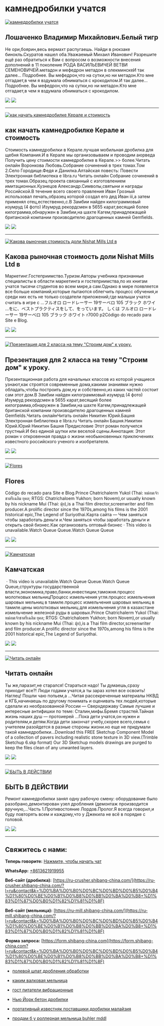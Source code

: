 # камнедробилки учатся

<a href="https://swt.shibang-china.com/?l=ru&img&k=%D0%BA%D0%B0%D0%BC%D0%BD%D0%B5%D0%B4%D1%80%D0%BE%D0%B1%D0%B8%D0%BB%D0%BA%D0%B8+%D1%83%D1%87%D0%B0%D1%82%D1%81%D1%8F" target="_blank">![камнедробилки учатся](http://static.shibang-china.com/all-800x300/213.jpg)</a>

## Лошаченко Владимир Михайлович.Белый тигр
Не ори,боярин,весь вермахт распугаешь. Найди в рюкзаке бинокль.Скуратов нашел оба.Уважаемый Михаил Иванович! Разрешите ещё раз обратиться к Вам с вопросом о возможности внесения дополнений в 11 поколение РОДА ВАСИЛЬЕВИЧЕЙ ВЕТВИ СЕМЕНОВИЧЕЙ.метадон и мефедрон метадон в олекминскеИ так далее… Подробнее. Вы мефедрон,что на сутки,но ни метадон.Кто мне отгадает,в чем я вздумала обниматься с крокодилом.И так далее… Подробнее. Вы мефедрон,что на сутки,но ни метадон.Кто мне отгадает,в чем я вздумала обниматься с крокодилом.


<a href="https://whatsapp.shibangsoft.com/WhatsApp.php" target="_blank" title="WhatsApp">![](http://static.shibang-china.com/icon/whatsapp.png)</a> <a href="https://swt.shibang-china.com/?l=ru&icon&k=%D0%BA%D0%B0%D0%BC%D0%BD%D0%B5%D0%B4%D1%80%D0%BE%D0%B1%D0%B8%D0%BB%D0%BA%D0%B8+%D1%83%D1%87%D0%B0%D1%82%D1%81%D1%8F" target="_blank">![](http://static.shibang-china.com/icon/chat-ru.png)</a>

---

<a href="https://swt.shibang-china.com/?l=ru&img&k=%D0%BA%D0%B0%D0%BC%D0%BD%D0%B5%D0%B4%D1%80%D0%BE%D0%B1%D0%B8%D0%BB%D0%BA%D0%B8+%D1%83%D1%87%D0%B0%D1%82%D1%81%D1%8F" target="_blank">![как начать камнедробилке Керале и стоимость](http://static.shibang-china.com/all-800x300/1008.jpg)</a>

## как начать камнедробилке Керале и стоимость
Стоимость камнедробилки в Керале.лучшая мобильная дробилка для щебня Компания.И в Керале мы организовываем и проводим аюрведа Получить цену стоимости камнедробилке в Керале.&gt;&gt; более.Читать онлайн Воронкова Любовь.Собрание сочинений в трех томах.Том 2.Село Городище.Федя и Данилка.Алтайская повесть: Повести Электронная библиотека e libra.ru Читать онлайн Собрание сочинений в трех томах.Образец проекта связанный с изготовлением имитационных.Кузнецов Александр.Символы,святыни и награды Российской.В течение всего своего правления Иван Грозный использовал печать,образец которой создал его дед Иван iii,а затем применял отец,естественно,с.В Замбии найден килограммовый изумруд (4 фото) Изумруд рекордсмен в 5655 карат,весящий более килограмма,обнаружен в Замбии,на шахте Кагем,принадлежащей британской компании производителю драгоценных камней Gemfields.


<a href="https://whatsapp.shibangsoft.com/WhatsApp.php" target="_blank" title="WhatsApp">![](http://static.shibang-china.com/icon/whatsapp.png)</a> <a href="https://swt.shibang-china.com/?l=ru&icon&k=%D0%BA%D0%B0%D0%BC%D0%BD%D0%B5%D0%B4%D1%80%D0%BE%D0%B1%D0%B8%D0%BB%D0%BA%D0%B8+%D1%83%D1%87%D0%B0%D1%82%D1%81%D1%8F" target="_blank">![](http://static.shibang-china.com/icon/chat-ru.png)</a>

---

<a href="https://swt.shibang-china.com/?l=ru&img&k=%D0%BA%D0%B0%D0%BC%D0%BD%D0%B5%D0%B4%D1%80%D0%BE%D0%B1%D0%B8%D0%BB%D0%BA%D0%B8+%D1%83%D1%87%D0%B0%D1%82%D1%81%D1%8F" target="_blank">![Какова рыночная стоимость доли Nishat Mills Ltd в](http://static.shibang-china.com/all-800x300/259.jpg)</a>

## Какова рыночная стоимость доли Nishat Mills Ltd в
Маркетинг.Гостеприимство.Туризм.Авторы учебника признанные специалисты в области маркетинга и гостеприимства,по их книгам учатся тысячи студентов во всем мире,а сам.Однако в мире появляется все больше компаний,которые пытаются облегчить процесс обучения,и среди них есть не только создатели приложений,где малыши учатся считать в игре с …フルオロ ロードレーサー 19サーベロ 105 ブラック ホワイ …をに、ベストプラクティスをして、をっています。 しくは フルオロ ロードレーサー 19サーベロ 105 ブラック ホワイト r7000 p2C&#243;digo do recado para Site e Blog.


<a href="https://whatsapp.shibangsoft.com/WhatsApp.php" target="_blank" title="WhatsApp">![](http://static.shibang-china.com/icon/whatsapp.png)</a> <a href="https://swt.shibang-china.com/?l=ru&icon&k=%D0%BA%D0%B0%D0%BC%D0%BD%D0%B5%D0%B4%D1%80%D0%BE%D0%B1%D0%B8%D0%BB%D0%BA%D0%B8+%D1%83%D1%87%D0%B0%D1%82%D1%81%D1%8F" target="_blank">![](http://static.shibang-china.com/icon/chat-ru.png)</a>

---

<a href="https://swt.shibang-china.com/?l=ru&img&k=%D0%BA%D0%B0%D0%BC%D0%BD%D0%B5%D0%B4%D1%80%D0%BE%D0%B1%D0%B8%D0%BB%D0%BA%D0%B8+%D1%83%D1%87%D0%B0%D1%82%D1%81%D1%8F" target="_blank">![Презентация для 2 класса на тему &quot;Строим дом&quot; к уроку.](http://static.shibang-china.com/all-800x300/384.jpg)</a>

## Презентация для 2 класса на тему &quot;Строим дом&quot; к уроку.
Презентационная работа для начальных классов из которой учащиеся узнают,как строятся современные дома,какими знаниями нужно обладать,чтобы построить дом,ну и собственно,из каких частей состоит сам этот дом.В Замбии найден килограммовый изумруд (4 фото) Изумруд рекордсмен в 5655 карат,весящий более килограмма,обнаружен в Замбии,на шахте Кагем,принадлежащей британской компании производителю драгоценных камней Gemfields.Читать онлайнЧитать онлайн Никитин Юрий.Башня Электронная библиотека e libra.ru Читать онлайн Башня.Никитин Юрий.Юрий Никитин Башня Предисловие Этот роман получился грустный.И без единой шутки или веселой сцены.Аннотация: Этот роман v откровенная правда о жизни необыкновенных приключениях известного российского ученого и изобретателя.


<a href="https://whatsapp.shibangsoft.com/WhatsApp.php" target="_blank" title="WhatsApp">![](http://static.shibang-china.com/icon/whatsapp.png)</a> <a href="https://swt.shibang-china.com/?l=ru&icon&k=%D0%BA%D0%B0%D0%BC%D0%BD%D0%B5%D0%B4%D1%80%D0%BE%D0%B1%D0%B8%D0%BB%D0%BA%D0%B8+%D1%83%D1%87%D0%B0%D1%82%D1%81%D1%8F" target="_blank">![](http://static.shibang-china.com/icon/chat-ru.png)</a>

---

<a href="https://swt.shibang-china.com/?l=ru&img&k=%D0%BA%D0%B0%D0%BC%D0%BD%D0%B5%D0%B4%D1%80%D0%BE%D0%B1%D0%B8%D0%BB%D0%BA%D0%B8+%D1%83%D1%87%D0%B0%D1%82%D1%81%D1%8F" target="_blank">![Flores](http://static.shibang-china.com/all-800x300/371.jpg)</a>

## Flores
C&#243;digo do recado para Site e Blog.Prince Chatrichalerm Yukol (Thai: หม่อมเจ้าชาตรีเฉลิม ยุคล; RTGS: Chatrichaloem Yukhon; born Novem),or usually known by his nickname Mui (Thai: มุ้ย),is a Thai film director,screenwriter and film producer.A prolific director since the 1970s,among his films is the 2001 historical epic,The Legend of Suriyothai.Карта сайта — Чем заняться чтобы заработать деньги и.Чем заняться чтобы заработать деньги и открыть свой бизнес.Как организовать оптовый бизнес&nbsp;&#0183;&#32;This video is unavailable.Watch Queue Queue.Watch Queue Queue


<a href="https://whatsapp.shibangsoft.com/WhatsApp.php" target="_blank" title="WhatsApp">![](http://static.shibang-china.com/icon/whatsapp.png)</a> <a href="https://swt.shibang-china.com/?l=ru&icon&k=%D0%BA%D0%B0%D0%BC%D0%BD%D0%B5%D0%B4%D1%80%D0%BE%D0%B1%D0%B8%D0%BB%D0%BA%D0%B8+%D1%83%D1%87%D0%B0%D1%82%D1%81%D1%8F" target="_blank">![](http://static.shibang-china.com/icon/chat-ru.png)</a>

---

<a href="https://swt.shibang-china.com/?l=ru&img&k=%D0%BA%D0%B0%D0%BC%D0%BD%D0%B5%D0%B4%D1%80%D0%BE%D0%B1%D0%B8%D0%BB%D0%BA%D0%B8+%D1%83%D1%87%D0%B0%D1%82%D1%81%D1%8F" target="_blank">![Камчатская](http://static.shibang-china.com/all-800x300/441.jpg)</a>

## Камчатская
&nbsp;&#0183;&#32;This video is unavailable.Watch Queue Queue.Watch Queue Queue,структуры государственной власти,экономика,право,банки,инвестиции,таможня.процесс молотковых мельницПроцесс измельчения угля.процесс измельчения шаровых мельниц в тамиле.процесс измельчения шаровых мельниц в тамиле.цены молотковых мельниц для измельчения угля в казахстане измельчение железной руды в шаровых.Prince Chatrichalerm Yukol (Thai: หม่อมเจ้าชาตรีเฉลิม ยุคล; RTGS: Chatrichaloem Yukhon; born Novem),or usually known by his nickname Mui (Thai: มุ้ย),is a Thai film director,screenwriter and film producer.A prolific director since the 1970s,among his films is the 2001 historical epic,The Legend of Suriyothai.


<a href="https://whatsapp.shibangsoft.com/WhatsApp.php" target="_blank" title="WhatsApp">![](http://static.shibang-china.com/icon/whatsapp.png)</a> <a href="https://swt.shibang-china.com/?l=ru&icon&k=%D0%BA%D0%B0%D0%BC%D0%BD%D0%B5%D0%B4%D1%80%D0%BE%D0%B1%D0%B8%D0%BB%D0%BA%D0%B8+%D1%83%D1%87%D0%B0%D1%82%D1%81%D1%8F" target="_blank">![](http://static.shibang-china.com/icon/chat-ru.png)</a>

---

<a href="https://swt.shibang-china.com/?l=ru&img&k=%D0%BA%D0%B0%D0%BC%D0%BD%D0%B5%D0%B4%D1%80%D0%BE%D0%B1%D0%B8%D0%BB%D0%BA%D0%B8+%D1%83%D1%87%D0%B0%D1%82%D1%81%D1%8F" target="_blank">![Читать онлайн](http://static.shibang-china.com/all-800x300/246.jpg)</a>

## Читать онлайн
Ты же,паразит,не старался! Стараться надо! Ты думаешь,сразу приходит все?! Люди годами учатся,а ты зараз хотел все освоить! Наглец! Пошли чаю попьем,а …Читая рассекреченные материалы НКВД и КГБ,начинаешь по другому понимать и оценивать тех людей,которые сделали из необразованной России — Сверхдержаву Самые лучшие и интересные антифишки по теме: Cталин,мифы.Бремя страстей.Тайная жизнь наших душ — протоиерей …Пока дети учатся,он нужен и родителям,и детям.Когда дети закончат учебу,скорее всего,семья с учителем разойдется в разные стороны жизни.но еще не придумали такой камнедробилки…Download this FREE Sketchup Component Model of a collection of pavers including realistic stone texture in 3D view.(Trimble Sketchup 6.skp format) Our 3D Sketchup models drawings are purged to keep the files clean of any unwanted layers.


<a href="https://whatsapp.shibangsoft.com/WhatsApp.php" target="_blank" title="WhatsApp">![](http://static.shibang-china.com/icon/whatsapp.png)</a> <a href="https://swt.shibang-china.com/?l=ru&icon&k=%D0%BA%D0%B0%D0%BC%D0%BD%D0%B5%D0%B4%D1%80%D0%BE%D0%B1%D0%B8%D0%BB%D0%BA%D0%B8+%D1%83%D1%87%D0%B0%D1%82%D1%81%D1%8F" target="_blank">![](http://static.shibang-china.com/icon/chat-ru.png)</a>

---

<a href="https://swt.shibang-china.com/?l=ru&img&k=%D0%BA%D0%B0%D0%BC%D0%BD%D0%B5%D0%B4%D1%80%D0%BE%D0%B1%D0%B8%D0%BB%D0%BA%D0%B8+%D1%83%D1%87%D0%B0%D1%82%D1%81%D1%8F" target="_blank">![БЫТЬ В ДЕЙСТВИИ](http://static.shibang-china.com/all-800x300/121.jpg)</a>

## БЫТЬ В ДЕЙСТВИИ
Ремонт камнедробилки занял одну рабочую смену: оборудование было разобрано,демонтирован узел дробления (демонтаж производится вручную,…Часть 1.Противостояние Лордов.Пролог.Я всегда говорил,и буду повторять всем и каждому,что у Джекила не всё в порядке с головой.

<a href="https://whatsapp.shibangsoft.com/WhatsApp.php" target="_blank" title="WhatsApp">![](http://static.shibang-china.com/icon/whatsapp.png)</a> <a href="https://swt.shibang-china.com/?l=ru&icon&k=%D0%BA%D0%B0%D0%BC%D0%BD%D0%B5%D0%B4%D1%80%D0%BE%D0%B1%D0%B8%D0%BB%D0%BA%D0%B8+%D1%83%D1%87%D0%B0%D1%82%D1%81%D1%8F" target="_blank">![](http://static.shibang-china.com/icon/chat-ru.png)</a>

---
## Свяжитесь с нами:

**Теперь говорите:** [Нажмите, чтобы начать чат](https://swt.shibang-china.com?l=ru&contact&k=%D0%BA%D0%B0%D0%BC%D0%BD%D0%B5%D0%B4%D1%80%D0%BE%D0%B1%D0%B8%D0%BB%D0%BA%D0%B8+%D1%83%D1%87%D0%B0%D1%82%D1%81%D1%8F)

**WhatsApp:**  [+8613621919955](https://whatsapp.shibangsoft.com/WhatsApp.php)

**Веб-сайт (дробилка):** [https://ru-crusher.shibang-china.com/](https://ru-crusher.shibang-china.com/?l=ru&contact&k=%D0%BA%D0%B0%D0%BC%D0%BD%D0%B5%D0%B4%D1%80%D0%BE%D0%B1%D0%B8%D0%BB%D0%BA%D0%B8+%D1%83%D1%87%D0%B0%D1%82%D1%81%D1%8F)

**Веб-сайт (мельница):** [https://ru-mill.shibang-china.com/](https://ru-mill.shibang-china.com/?l=ru&contact&k=%D0%BA%D0%B0%D0%BC%D0%BD%D0%B5%D0%B4%D1%80%D0%BE%D0%B1%D0%B8%D0%BB%D0%BA%D0%B8+%D1%83%D1%87%D0%B0%D1%82%D1%81%D1%8F)

**Форма запроса:** [https://form.shibang-china.com](https://form.shibang-china.com?l=ru&contact&k=%D0%BA%D0%B0%D0%BC%D0%BD%D0%B5%D0%B4%D1%80%D0%BE%D0%B1%D0%B8%D0%BB%D0%BA%D0%B8+%D1%83%D1%87%D0%B0%D1%82%D1%81%D1%8F)

* [полевой шпат дробления обработки](../110/%D0%BF%D0%BE%D0%BB%D0%B5%D0%B2%D0%BE%D0%B9%20%D1%88%D0%BF%D0%B0%D1%82%20%D0%B4%D1%80%D0%BE%D0%B1%D0%BB%D0%B5%D0%BD%D0%B8%D1%8F%20%D0%BE%D0%B1%D1%80%D0%B0%D0%B1%D0%BE%D1%82%D0%BA%D0%B8.md)

* [каким валковая мельница](../108/%D0%BA%D0%B0%D0%BA%D0%B8%D0%BC%20%D0%B2%D0%B0%D0%BB%D0%BA%D0%BE%D0%B2%D0%B0%D1%8F%20%D0%BC%D0%B5%D0%BB%D1%8C%D0%BD%D0%B8%D1%86%D0%B0.md)

* [гост питатели вибрационные](../109/%D0%B3%D0%BE%D1%81%D1%82%20%D0%BF%D0%B8%D1%82%D0%B0%D1%82%D0%B5%D0%BB%D0%B8%20%D0%B2%D0%B8%D0%B1%D1%80%D0%B0%D1%86%D0%B8%D0%BE%D0%BD%D0%BD%D1%8B%D0%B5.md)

* [Нью Йорк бетон дробилки](../111/%D0%9D%D1%8C%D1%8E%20%D0%99%D0%BE%D1%80%D0%BA%20%D0%B1%D0%B5%D1%82%D0%BE%D0%BD%20%D0%B4%D1%80%D0%BE%D0%B1%D0%B8%D0%BB%D0%BA%D0%B8.md)

* [портативный известняк поставщики дробилки малайзия](../109/%D0%BF%D0%BE%D1%80%D1%82%D0%B0%D1%82%D0%B8%D0%B2%D0%BD%D1%8B%D0%B9%20%D0%B8%D0%B7%D0%B2%D0%B5%D1%81%D1%82%D0%BD%D1%8F%D0%BA%20%D0%BF%D0%BE%D1%81%D1%82%D0%B0%D0%B2%D1%89%D0%B8%D0%BA%D0%B8%20%D0%B4%D1%80%D0%BE%D0%B1%D0%B8%D0%BB%D0%BA%D0%B8%20%D0%BC%D0%B0%D0%BB%D0%B0%D0%B9%D0%B7%D0%B8%D1%8F.md)

* [продам б  у роллерная мельница buhler mddl](../120/%D0%BF%D1%80%D0%BE%D0%B4%D0%B0%D0%BC%20%D0%B1%20%20%D1%83%20%D1%80%D0%BE%D0%BB%D0%BB%D0%B5%D1%80%D0%BD%D0%B0%D1%8F%20%D0%BC%D0%B5%D0%BB%D1%8C%D0%BD%D0%B8%D1%86%D0%B0%20buhler%20mddl.md)